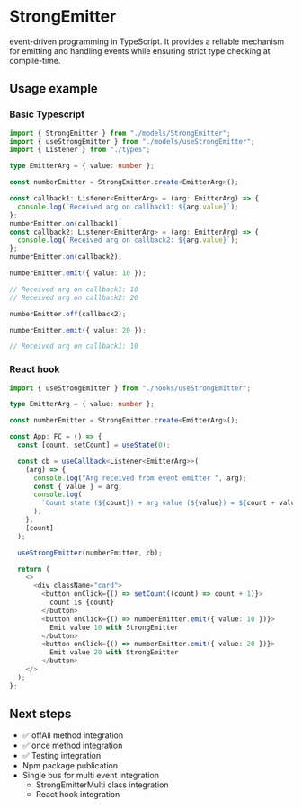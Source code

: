 # StrongEmitter

event-driven programming in TypeScript. It provides a reliable mechanism for emitting and handling events while ensuring strict type checking at compile-time.

## Usage example

### Basic Typescript

```typescript
import { StrongEmitter } from "./models/StrongEmitter";
import { useStrongEmitter } from "./models/useStrongEmitter";
import { Listener } from "./types";
```

```typescript
type EmitterArg = { value: number };

const numberEmitter = StrongEmitter.create<EmitterArg>();

const callback1: Listener<EmitterArg> = (arg: EmitterArg) => {
  console.log(`Received arg on callback1: ${arg.value}`);
};
numberEmitter.on(callback1);
const callback2: Listener<EmitterArg> = (arg: EmitterArg) => {
  console.log(`Received arg on callback2: ${arg.value}`);
};
numberEmitter.on(callback2);

numberEmitter.emit({ value: 10 });

// Received arg on callback1: 10
// Received arg on callback2: 20

numberEmitter.off(callback2);

numberEmitter.emit({ value: 20 });

// Received arg on callback1: 10
```

### React hook

```typescript
import { useStrongEmitter } from "./hooks/useStrongEmitter";
```

```typescript
type EmitterArg = { value: number };

const numberEmitter = StrongEmitter.create<EmitterArg>();

const App: FC = () => {
  const [count, setCount] = useState(0);

  const cb = useCallback<Listener<EmitterArg>>(
    (arg) => {
      console.log("Arg received from event emitter ", arg);
      const { value } = arg;
      console.log(
        `Count state (${count}) + arg value (${value}) = ${count + value}`
      );
    },
    [count]
  );

  useStrongEmitter(numberEmitter, cb);

  return (
    <>
      <div className="card">
        <button onClick={() => setCount((count) => count + 1)}>
          count is {count}
        </button>
        <button onClick={() => numberEmitter.emit({ value: 10 })}>
          Emit value 10 with StrongEmitter
        </button>
        <button onClick={() => numberEmitter.emit({ value: 20 })}>
          Emit value 20 with StrongEmitter
        </button>
    </>
  );
};

```

## Next steps

- ✅ offAll method integration
- ✅ once method integration
- ✅ Testing integration
- Npm package publication
- Single bus for multi event integration
  - StrongEmitterMulti class integration
  - React hook integration
